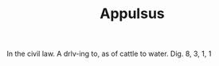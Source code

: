 ---
title: Appulsus
letter: A
permalink: "/definitions/bld-appulsus.html"
body: In the civil law. A drlv-ing to, as of cattle to water. Dig. 8, 3, 1, 1
published_at: '2018-07-07'
source: Black's Law Dictionary 2nd Ed (1910)
layout: post
---